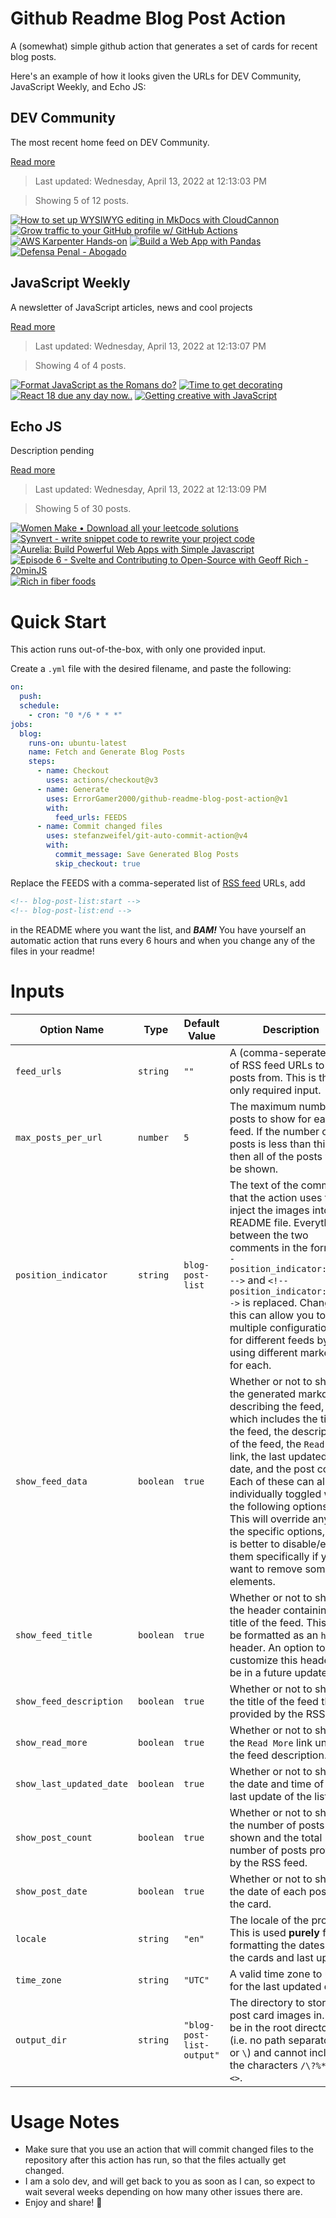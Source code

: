 # Github Readme Blog Post Action

A (somewhat) simple github action that generates a set of cards for recent blog posts.

Here's an example of how it looks given the URLs for DEV Community, JavaScript Weekly, and Echo JS:

<!-- post-list:start -->
## DEV Community

The most recent home feed on DEV Community.

[Read more](https://dev.to)
> Last updated: Wednesday, April 13, 2022 at 12:13:03 PM

> Showing 5 of 12 posts.

[![How to set up WYSIWYG editing in MkDocs with CloudCannon](https://raw.githubusercontent.com/ErrorGamer2000/github-readme-blog-post-action/main/generated_files/DEV_Community/How_to_set_up_WYSIWYG_editing_in_MkDocs_with_CloudCannon.svg)](https://dev.to/cloudcannon/how-to-set-up-wysiwyg-editing-in-mkdocs-with-cloudcannon-1na4)
[![Grow traffic to your GitHub profile w/ GitHub Actions](https://raw.githubusercontent.com/ErrorGamer2000/github-readme-blog-post-action/main/generated_files/DEV_Community/Grow_traffic_to_your_GitHub_profile_w__GitHub_Actions.svg)](https://dev.to/francescobianco/grow-traffic-to-your-github-profile-2n2a)
[![AWS Karpenter Hands-on](https://raw.githubusercontent.com/ErrorGamer2000/github-readme-blog-post-action/main/generated_files/DEV_Community/AWS_Karpenter_Hands-on.svg)](https://dev.to/aws-builders/aws-karpenter-hands-on-custom-resources-1am9)
[![Build a Web App with Pandas](https://raw.githubusercontent.com/ErrorGamer2000/github-readme-blog-post-action/main/generated_files/DEV_Community/Build_a_Web_App_with_Pandas.svg)](https://dev.to/pcarrogarcia/build-a-web-app-with-pandas-5d86)
[![Defensa Penal - Abogado](https://raw.githubusercontent.com/ErrorGamer2000/github-readme-blog-post-action/main/generated_files/DEV_Community/Defensa_Penal_-_Abogado.svg)](https://dev.to/andreacastillo822/defensa-penal-abogado-452d)


## JavaScript Weekly

A newsletter of JavaScript articles, news and cool projects

[Read more](https://javascriptweekly.com/)
> Last updated: Wednesday, April 13, 2022 at 12:13:07 PM

> Showing 4 of 4 posts.

[![Format JavaScript as the Romans do?](https://raw.githubusercontent.com/ErrorGamer2000/github-readme-blog-post-action/main/generated_files/JavaScript_Weekly/Format_JavaScript_as_the_Romans_do_.svg)](https://javascriptweekly.com/issues/584)
[![Time to get decorating](https://raw.githubusercontent.com/ErrorGamer2000/github-readme-blog-post-action/main/generated_files/JavaScript_Weekly/Time_to_get_decorating.svg)](https://javascriptweekly.com/issues/583)
[![React 18 due any day now..](https://raw.githubusercontent.com/ErrorGamer2000/github-readme-blog-post-action/main/generated_files/JavaScript_Weekly/React_18_due_any_day_now...svg)](https://javascriptweekly.com/issues/582)
[![Getting creative with JavaScript](https://raw.githubusercontent.com/ErrorGamer2000/github-readme-blog-post-action/main/generated_files/JavaScript_Weekly/Getting_creative_with_JavaScript.svg)](https://javascriptweekly.com/issues/581)


## Echo JS

Description pending

[Read more](
http://www.echojs.com
)
> Last updated: Wednesday, April 13, 2022 at 12:13:09 PM

> Showing 5 of 30 posts.

[![Women Make • Download all your leetcode solutions](https://raw.githubusercontent.com/ErrorGamer2000/github-readme-blog-post-action/main/generated_files/_Echo_JS_/Women_Make_•_Download_all_your_leetcode_solutions.svg)](https://womenmake.com/posts/sP6R0Mzj1D/download-all-your-leetcode-solutions)
[![
Synvert - write snippet code to rewrite your project code
](https://raw.githubusercontent.com/ErrorGamer2000/github-readme-blog-post-action/main/generated_files/_Echo_JS_/_Synvert_-_write_snippet_code_to_rewrite_your_project_code_.svg)](
https://synvert.xinminlabs.com/javascript/home/
)
[![Aurelia: Build Powerful Web Apps with Simple Javascript](https://raw.githubusercontent.com/ErrorGamer2000/github-readme-blog-post-action/main/generated_files/_Echo_JS_/Aurelia__Build_Powerful_Web_Apps_with_Simple_Javascript.svg)](https://blog.openreplay.com/aurelia-build-powerful-web-apps-with-simple-javascript)
[![Episode 6 - Svelte and Contributing to Open-Source with Geoff Rich - 20minJS](https://raw.githubusercontent.com/ErrorGamer2000/github-readme-blog-post-action/main/generated_files/_Echo_JS_/Episode_6_-_Svelte_and_Contributing_to_Open-Source_with_Geoff_Rich_-_20minJS.svg)](https://podcast.20minjs.com/1952066/10417700-episode-6-svelte-and-contributing-to-open-source-with-geoff-rich)
[![
Rich in fiber foods
](https://raw.githubusercontent.com/ErrorGamer2000/github-readme-blog-post-action/main/generated_files/_Echo_JS_/_Rich_in_fiber_foods_.svg)](
https://www.webhealthmantra.com/high-fiber-foods/
)


<!-- post-list:end -->

# Quick Start

This action runs out-of-the-box, with only one provided input.

Create a `.yml` file with the desired filename, and paste the following:

```yml
on:
  push:
  schedule:
    - cron: "0 */6 * * *"
jobs:
  blog:
    runs-on: ubuntu-latest
    name: Fetch and Generate Blog Posts
    steps:
      - name: Checkout
        uses: actions/checkout@v3
      - name: Generate
        uses: ErrorGamer2000/github-readme-blog-post-action@v1
        with:
          feed_urls: FEEDS
      - name: Commit changed files
        uses: stefanzweifel/git-auto-commit-action@v4
        with:
          commit_message: Save Generated Blog Posts
          skip_checkout: true
```

Replace the FEEDS with a comma-seperated list of [RSS feed](https://rss.com/blog/how-do-rss-feeds-work/) URLs, add

```md
<!-- blog-post-list:start -->
<!-- blog-post-list:end -->
```

in the README where you want the list, and **_BAM!_** You have yourself an automatic action that runs every 6 hours and when you change any of the files in your readme!

# Inputs

<table>
  <thead>
    <tr>
      <th>Option Name</th>
      <th>Type</th>
      <th>Default Value</th>
      <th>Description</th>
    </tr>
  </thead>
  <tbody>
    <tr>
      <td><code>feed_urls</code></td>
      <td><code>string</code></td>
      <td><code>""</code></td>
      <td>A (comma-seperated) list of RSS feed URLs to load posts from. This is the only required input.</td>
    </tr>
    <tr>
      <td><code>max_posts_per_url</code></td>
      <td><code>number</code></td>
      <td><code>5</code></td>
      <td>The maximum number of posts to show for each feed. If the number of posts is less than this, then all of the posts will be shown.</td>
    </tr>
    <tr>
      <td><code>position_indicator</code></td>
      <td><code>string</code></td>
      <td><code>blog-post-list</code></td>
      <td>The text of the comments that the action uses to inject the images into the README file. Everything between the two comments in the form <code>&lt;!-- position_indicator:start --&gt;</code> and <code>&lt;!-- position_indicator:end --&gt;</code> is replaced. Changing this can allow you to use multiple configurations for different feeds by using different markers for each.</td>
    </tr>
    <tr>
      <td><code>show_feed_data</code></td>
      <td><code>boolean</code></td>
      <td><code>true</code></td>
      <td>Whether or not to show the generated markdown describing the feed, which includes the title of the feed, the description of the feed, the <code>Read More</code> link, the last updated date, and the post count. Each of these can also be individually toggled with the following options. This will override any of the specific options, so it is better to disable/enable them specifically if you want to remove some elements.</td>
    </tr>
    <tr>
      <td><code>show_feed_title</code></td>
      <td><code>boolean</code></td>
      <td><code>true</code></td>
      <td>Whether or not to show the header containing the title of the feed. This will be formatted as an <code>h2</code> header. An option to customize this header will be in a future update.</td>
    </tr>
    <tr>
      <td><code>show_feed_description</code></td>
      <td><code>boolean</code></td>
      <td><code>true</code></td>
      <td>Whether or not to show the title of the feed that is provided by the RSS feed.</td>
    </tr>
    <tr>
      <td><code>show_read_more</code></td>
      <td><code>boolean</code></td>
      <td><code>true</code></td>
      <td>Whether or not to show the <code>Read More</code> link under the feed description.</td>
    </tr>
    <tr>
      <td><code>show_last_updated_date</code></td>
      <td><code>boolean</code></td>
      <td><code>true</code></td>
      <td>Whether or not to show the date and time of the last update of the list.</td>
    </tr>
    <tr>
      <td><code>show_post_count</code></td>
      <td><code>boolean</code></td>
      <td><code>true</code></td>
      <td>Whether or not to show the number of posts shown and the total number of posts provided by the RSS feed.</td>
    </tr>
    <tr>
      <td><code>show_post_date</code></td>
      <td><code>boolean</code></td>
      <td><code>true</code></td>
      <td>Whether or not to show the date of each post on the card.</td>
    </tr>
    <tr>
      <td><code>locale</code></td>
      <td><code>string</code></td>
      <td><code>"en"</code></td>
      <td>The locale of the project. This is used <strong>purely</strong> for formatting the dates of the cards and last update.</td>
    </tr>
    <tr>
      <td><code>time_zone</code></td>
      <td><code>string</code></td>
      <td><code>"UTC"</code></td>
      <td>A valid time zone to use for the last updated date.</td>
    </tr>
    <tr>
      <td><code>output_dir</code></td>
      <td><code>string</code></td>
      <td><code>"blog-post-list-output"</code></td>
      <td>The directory to store the post card images in. Must be in the root directory (i.e. no path separators <code>/</code> or <code>\</code>) and cannot include the characters <code>/\?%*:|"&lt;&gt;</code>.</td>
    </tr>
<!--
    <tr>
      <td><code></code></td>
      <td><cde></cde></td>
      <td><code></code></td>
      <td></td>
    </tr>
-->
  </tbody>
</table>

# Usage Notes

- Make sure that you use an action that will commit changed files to the repository after this action has run, so that the files actually get changed.
- I am a solo dev, and will get back to you as soon as I can, so expect to wait several weeks depending on how many other issues there are.
- Enjoy and share! 🤗
